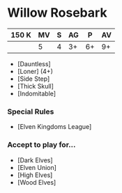 # Willow Rosebark
| 150 K  | MV | S | AG | P | AV |
| --- | --- | --- | --- | --- | --- |
| | 5 | 4 | 3+ | 6+ | 9+ |

* [Dauntless]
* [Loner] (4+)
* [Side Step]
* [Thick Skull]
* [Indomitable]

### Special Rules
* [Elven Kingdoms League]

### Accept to play for...
* [Dark Elves]
* [Elven Union]
* [High Elves]
* [Wood Elves]
